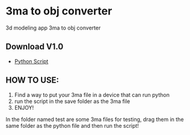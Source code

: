 # 3ma to obj converter

3d modeling app 3ma to obj converter

## Download V1.0
- [Python Script](https://github.com/ShadowDara/3ma-to-obj-converter-python/releases/tag/V1.0)

## HOW TO USE:
    
1. Find a way to put your 3ma file in a device that can run python
2. run the script in the save folder as the 3ma file
3. ENJOY!

In the folder named test are some 3ma files for testing, drag them in the same folder as the python file and then run the script!

